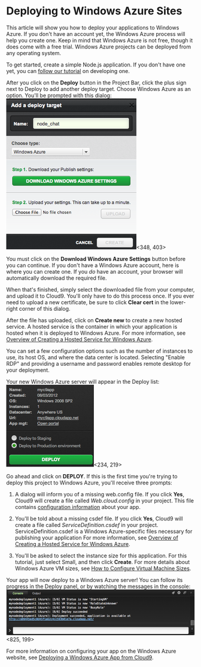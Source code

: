 # Deploying to Windows Azure Sites

This article will show you how to deploy your applications to Windows Azure. If you don't have an account yet, the Windows Azure process will help you create one. Keep in mind that Windows Azure is not free, though it does come with a free trial. Windows Azure projects can be deployed from any operating system.

To get started, create a simple Node.js application. If you don't have one yet, you can [follow our tutorial](writing_nodejs_hello_world.html) on developing one. 

After you click on the **Deploy** button in the Project Bar, click the plus sign next to Deploy to add another deploy target. Choose Windows Azure as an option. You'll be prompted with this dialog:  
![Windows Azure asking for publisher settings](./resources/images/windowsAzureDialog.png)<348, 403>

You must click on the **Download Windows Azure Settings** button before you can continue. If you don't have a Windows Azure account, here is where you can create one. If you _do_ have an account, your browser will automatically download the required file.

When that's finished, simply select the downloaded file from your computer, and upload it to Cloud9. You'll only have to do this process once. If you ever need to upload a new certificate, be sure to click **Clear cert** in the lower-right corner of this dialog.

After the file has uploaded, click on **Create new** to create a new hosted service. A hosted service is the container in which your application is hosted when it is deployed to Windows Azure. For more information, see [Overview of Creating a Hosted Service for Windows Azure](http://msdn.microsoft.com/en-us/library/windowsazure/gg432976.aspx). 

You can set a few configuration options such as the number of instances to use, its host OS, and where the data center is located. Selecting "Enable RDP" and providing a username and password enables remote desktop for your deployment.

Your new Windows Azure server will appear in the Deploy list:  
![Windows Azure information](./resources/images/windowsAzureInfo.png)<234, 219>

Go ahead and click on **DEPLOY**. If this is the first time you're trying to deploy this project to Windows Azure, you'll receive three prompts:

1. A dialog will inform you of a missing web.config file. If you click **Yes**, Cloud9 will create a file called _Web.cloud.config_ in your project. This file contains [configuration information](http://en.wikipedia.org/wiki/Web.config) about your app.

2. You'll be told about a missing csdef file. If you click **Yes**, Cloud9 will create a file called _ServiceDefinition.csdef_ in your project. ServiceDefinition.csdef is a Windows Azure-specific files necessary for publishing your application For more information, see [Overview of Creating a Hosted Service for Windows Azure](http://msdn.microsoft.com/en-us/library/windowsazure/gg432976.aspx).

3. You'll be asked to select the instance size for this application. For this tutorial, just select Small, and then click **Create**. For more details about Windows Azure VM sizes, see [How to Configure Virtual Machine Sizes](http://msdn.microsoft.com/en-us/library/windowsazure/ee814754.aspx).

Your app will now deploy to a Windows Azure server! You can follow its progress in the Deploy panel, or by watching the messages in the console:
![Windows Azure staging messages](./resources/images/windowsAzureStagingOutput.png)<825, 199>

For more information on configuring your app on the Windows Azure website, see [Deploying a Windows Azure App from Cloud9](http://www.windowsazure.com/en-us/develop/nodejs/tutorials/deploying-with-cloud9/).